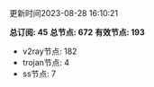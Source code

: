 更新时间2023-08-28 16:10:21

**总订阅: 45**
**总节点: 672**
**有效节点: 193**
- v2ray节点: 182
- trojan节点: 4
- ss节点: 7

